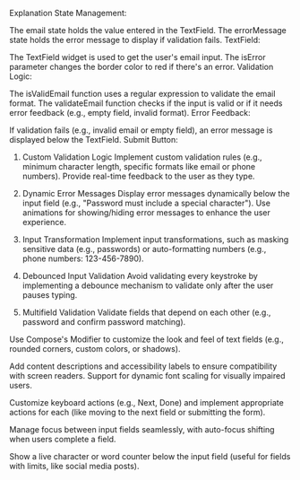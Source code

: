 Explanation
State Management:

The email state holds the value entered in the TextField.
The errorMessage state holds the error message to display if validation fails.
TextField:

The TextField widget is used to get the user's email input.
The isError parameter changes the border color to red if there's an error.
Validation Logic:

The isValidEmail function uses a regular expression to validate the email format.
The validateEmail function checks if the input is valid or if it needs error feedback (e.g., empty field, invalid format).
Error Feedback:

If validation fails (e.g., invalid email or empty field), an error message is displayed below the TextField.
Submit Button:

1. Custom Validation Logic
Implement custom validation rules (e.g., minimum character length, specific formats like email or phone numbers).
Provide real-time feedback to the user as they type.

3. Dynamic Error Messages
Display error messages dynamically below the input field (e.g., "Password must include a special character").
Use animations for showing/hiding error messages to enhance the user experience.

5. Input Transformation
Implement input transformations, such as masking sensitive data (e.g., passwords) or auto-formatting numbers (e.g., phone numbers: 123-456-7890).

7. Debounced Input Validation
Avoid validating every keystroke by implementing a debounce mechanism to validate only after the user pauses typing.

9. Multifield Validation
Validate fields that depend on each other (e.g., password and confirm password matching).

Use Compose's Modifier to customize the look and feel of text fields (e.g., rounded corners, custom colors, or shadows).

Add content descriptions and accessibility labels to ensure compatibility with screen readers.
Support for dynamic font scaling for visually impaired users.

Customize keyboard actions (e.g., Next, Done) and implement appropriate actions for each (like moving to the next field or submitting the form).

Manage focus between input fields seamlessly, with auto-focus shifting when users complete a field.

Show a live character or word counter below the input field (useful for fields with limits, like social media posts).
